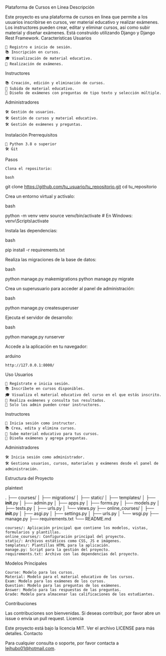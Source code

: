 Plataforma de Cursos en Línea
Descripción

Este proyecto es una plataforma de cursos en línea que permite a los usuarios inscribirse en cursos, ver material educativo y realizar exámenes. Los instructores pueden crear, editar y eliminar cursos, así como subir material y diseñar exámenes. Está construido utilizando Django y Django Rest Framework.
Características
Usuarios

    📝 Registro e inicio de sesión.
    📚 Inscripción en cursos.
    🎓 Visualización de material educativo.
    📝 Realización de exámenes.

Instructores

    📚 Creación, edición y eliminación de cursos.
    📂 Subida de material educativo.
    📝 Diseño de exámenes con preguntas de tipo texto y selección múltiple.

Administradores

    🛠️ Gestión de usuarios.
    🛠️ Gestión de cursos y material educativo.
    🛠️ Gestión de exámenes y preguntas.

Instalación
Prerrequisitos

    🐍 Python 3.8 o superior
    🛠️ Git

Pasos

    Clona el repositorio:

    bash

git clone https://github.com/tu_usuario/tu_repositorio.git
cd tu_repositorio

Crea un entorno virtual y actívalo:

bash

python -m venv venv
source venv/bin/activate  # En Windows: venv\Scripts\activate

Instala las dependencias:

bash

pip install -r requirements.txt

Realiza las migraciones de la base de datos:

bash

python manage.py makemigrations
python manage.py migrate

Crea un superusuario para acceder al panel de administración:

bash

python manage.py createsuperuser

Ejecuta el servidor de desarrollo:

bash

python manage.py runserver

Accede a la aplicación en tu navegador:

arduino

    http://127.0.0.1:8000/

Uso
Usuarios

    📝 Regístrate e inicia sesión.
    📚 Inscríbete en cursos disponibles.
    🎓 Visualiza el material educativo del curso en el que estás inscrito.
    📝 Realiza exámenes y consulta tus resultados.
    📝 Solo los admin pueden crear instructores.

Instructores

    📝 Inicia sesión como instructor.
    📚 Crea, edita y elimina cursos.
    📂 Sube material educativo para tus cursos.
    📝 Diseña exámenes y agrega preguntas.

Administradores

    🛠️ Inicia sesión como administrador.
    🛠️ Gestiona usuarios, cursos, materiales y exámenes desde el panel de administración.

Estructura del Proyecto

plaintext

.
├── courses/
│   ├── migrations/
│   ├── static/
│   ├── templates/
│   ├── __init__.py
│   ├── admin.py
│   ├── apps.py
│   ├── forms.py
│   ├── models.py
│   ├── tests.py
│   ├── urls.py
│   └── views.py
├── online_courses/
│   ├── __init__.py
│   ├── asgi.py
│   ├── settings.py
│   ├── urls.py
│   └── wsgi.py
├── manage.py
├── requirements.txt
└── README.md

    courses/: Aplicación principal que contiene los modelos, vistas, formularios y plantillas.
    online_courses/: Configuración principal del proyecto.
    static/: Archivos estáticos como CSS, JS e imágenes.
    templates/: Plantillas HTML para la aplicación.
    manage.py: Script para la gestión del proyecto.
    requirements.txt: Archivo con las dependencias del proyecto.

Modelos Principales

    Course: Modelo para los cursos.
    Material: Modelo para el material educativo de los cursos.
    Exam: Modelo para los exámenes de los cursos.
    Question: Modelo para las preguntas de los exámenes.
    Answer: Modelo para las respuestas de las preguntas.
    Grade: Modelo para almacenar las calificaciones de los estudiantes.

Contribuciones

Las contribuciones son bienvenidas. Si deseas contribuir, por favor abre un issue o envía un pull request.
Licencia

Este proyecto está bajo la licencia MIT. Ver el archivo LICENSE para más detalles.
Contacto

Para cualquier consulta o soporte, por favor contacta a lejhubo01@hotmail.com.
